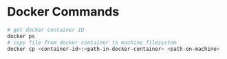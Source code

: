 # Docker Commands

```bash
# get docker container ID
docker ps
# copy file from docker container to machine filesystem
docker cp <container-id>:<path-in-docker-container> <path-on-machine> 
```

